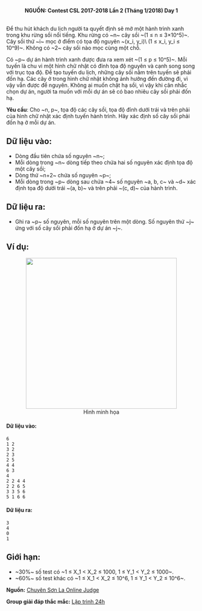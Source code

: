 **<center>NGUỒN: Contest CSL 2017-2018 Lần 2 (Tháng 1/2018) Day 1</center>**
<br>

Để thu hút khách du lịch người ta quyết định sẽ mở một hành trình xanh trong khu rừng sồi nổi tiếng. Khu rừng có ~n~ cây sồi ~(1 ≤ n ≤ 3×10^5)~. Cây sồi thứ ~i~ mọc ở điểm có tọa độ nguyên ~(x_i, y_i)\ (1 ≤ x_i, y_i ≤ 10^9)~. Không có ~2~ cây sồi nào mọc cùng một chỗ.

Có ~p~ dự án hành trình xanh được đưa ra xem xét ~(1 ≤ p ≤ 10^5)~. Mỗi tuyến là chu vi một hình chữ nhật có đỉnh tọa độ nguyên và cạnh song song với trục tọa độ. Để tạo tuyến du lịch, những cây sồi nằm trên tuyến sẽ phải đốn hạ. Các cây ở trong hình chữ nhật không ảnh hưởng đến đường đi, vì vậy vẫn được để nguyên.  Không ai muốn chặt hạ sồi, vì vậy khi cân nhắc chọn dự án, người ta muốn với mỗi dự án sẽ có bao nhiêu cây sồi phải đốn hạ.

**Yêu cầu**: Cho ~n, p~, tọa độ các cây sồi, tọa độ đỉnh dưới trái và trên phải của hình chữ nhật xác định tuyến hành trình. Hãy xác định số cây sồi phải đốn hạ ở mỗi dự án.

## Dữ liệu vào:
- Dòng đầu tiên chứa số nguyên ~n~; 
- Mỗi dòng trong ~n~ dòng tiếp theo chứa hai số nguyên xác định tọa độ một cây sồi;
- Dòng thứ ~n+2~ chứa số nguyên ~p~; 
- Mỗi dòng trong ~p~ dòng sau chứa ~4~ số nguyên ~a, b, c~ và ~d~ xác định tọa độ dưới trái ~(a, b)~ và trên phải ~(c, d)~ của hành trình. 

## Dữ liệu ra:
- Ghi ra ~p~ số nguyên, mỗi số nguyên trên một dòng. Số nguyên thứ ~j~ ứng với số cây sồi phải đốn hạ ở dự án ~j~.

## Ví dụ:
<center><img src="/images/problems/1149/oaks.svg" width=400px></center>
<center>Hình minh họa</center>

#### Dữ liệu vào:
```
6  
1 2  
3 2  
2 3  
2 5  
4 4  
6 3  
4  
2 2 4 4  
2 2 6 5  
3 3 5 6  
5 1 6 6
```

#### Dữ liệu ra:
```
3
4
0
1
```

## Giới hạn:
- ~30\%~ số test có ~1 ≤ X_1 < X_2 ≤ 1000, 1 ≤ Y_1 < Y_2 ≤ 1000~.
- ~60\%~ số test khác có ~1 ≤ X_1 < X_2 ≤ 10^6, 1 ≤ Y_1 < Y_2 ≤ 10^6~. 

**Nguồn:** [Chuyên Sơn La Online Judge](http://csloj.ddns.net/)

**Group giải đáp thắc mắc:** [Lập trình 24h](https://www.facebook.com/groups/1386904321519984)